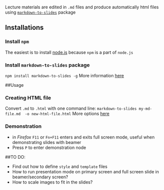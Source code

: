 Lecture materials are edited in `.md` files and produce automatically html files using [`markdown-to-slides`](https://www.npmjs.com/package/markdown-to-slides) package

## Installations

### Install `npm`

The easiest is to install [node.js](https://nodejs.org/) because `npm` is a 
part of `node.js`

### Install `markdown-to-slides` package

`npm install markdown-to-slides -g`
More information [here](https://www.npmjs.com/package/markdown-to-slides)

##Usage

### Creating HTML file

Convert `.md` to `.html` with one command line:
`markdown-to-slides my-md-file.md  -o new-html-file.html`
More options [here](https://www.npmjs.com/package/markdown-to-slides#usage)

### Demonstration
- in *Firefox* `F11` or `Fn+F11` enters and exits full screen mode, useful when demonstrating slides with beamer
- Press `P` to enter demonstration node

##TO DO:

- Find out how to define `style` and `template` files
- How to run presentation mode on primary screen and full screen slide in beamer/secondary screen?
- How to scale images to fit in the slides?

